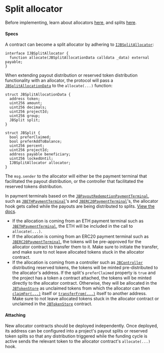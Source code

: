 # Split allocator

Before implementing, learn about allocators [here](/protocol/learn/glossary/split-allocator.md), and splits [here](/protocol/learn/glossary/splits.md).

#### Specs

A contract can become a split allocator by adhering to [`IJBSplitAllocator`](/protocol/api/interfaces/ijbsplitallocator.md):

```
interface IJBSplitAllocator {
  function allocate(JBSplitAllocationData calldata _data) external payable;
}
```

When extending payout distribution or reserved token distribution functionality with an allocator, the protocol will pass a [`JBSplitAllocationData`](/protocol/api/data-structures/jbsplitallocationdata.md) to the `allocate(...)` function:

```
struct JBSplitAllocationData {
  address token;
  uint256 amount;
  uint256 decimals;
  uint256 projectId;
  uint256 group;
  JBSplit split;
}
```

```
struct JBSplit {
  bool preferClaimed;
  bool preferAddToBalance;
  uint256 percent;
  uint256 projectId;
  address payable beneficiary;
  uint256 lockedUntil;
  IJBSplitAllocator allocator;
}
```

The `msg.sender` to the allocator will either be the payment terminal that facilitated the payout distribution, or the controller that facilitated the reserved tokens distribution.

In payment terminals based on the [`JBPayoutRedemptionPaymentTerminal`](/protocol/api/contracts/or-abstract/jbpayoutredemptionpaymentterminal), such as [`JBETHPaymentTerminal`](/protocol/api/contracts/or-payment-terminals/jbethpaymentterminal/README.md)'s and [`JBERC20PaymentTerminal`](/protocol/api/contracts/or-payment-terminals/jberc20paymentterminal/README.md)'s, the allocator hook gets called while the payouts are being distributed to splits. [View the docs](/protocol/api/contracts/or-abstract/jbpayoutredemptionpaymentterminal/write/-_distributetopayoutsplitsof.md). 

* If the allocation is coming from an ETH payment terminal such as [`JBETHPaymentTerminal`](/protocol/api/contracts/or-payment-terminals/jbethpaymentterminal/README.md), the ETH will be included in the call to `allocate(...)`. 
* If the allocation is coming from an ERC20 payment terminal such as [`JBERC20PaymentTerminal`](/protocol/api/contracts/or-payment-terminals/jberc20paymentterminal/README.md), the tokens will be pre-approved for the allocator contract to transfer them to it. Make sure to initiate the transfer, and make sure to not leave allocated tokens stuck in the allocator contract.
* If the allocation is coming from a controller such as [`JBController`](/protocol/api/contracts/or-controllers/jbcontroller/README.md) distributing reserved tokens, the tokens will be minted pre-distributed to the allocator's address. If the split's `preferClaimed` property is `true` and the project has a token a contract attached, the tokens will be minted directly to the allocator contract. Otherwise, they will be allocated in the  [`JBTokenStore`](/protocol/api/contracts/jbtokenstore/README.md) as unclaimed tokens from which the allocator can then [`claimFor(...)`](/protocol/api/contracts/jbtokenstore/write/claimfor.md) itself or [`transferFrom(...)`](/protocol/api/contracts/jbtokenstore/write/transferfrom.md) itself to another address. Make sure to not leave allocated tokens stuck in the allocator contract or unclaimed in the [`JBTokenStore`](/protocol/api/contracts/jbtokenstore/README.md) contract.

#### Attaching

New allocator contracts should be deployed independently. Once deployed, its address can be configured into a project's payout splits or reserved token splits so that any distribution triggered while the funding cycle is active sends the relevant token to the allocator contract's `allocate(...)` hook. 
